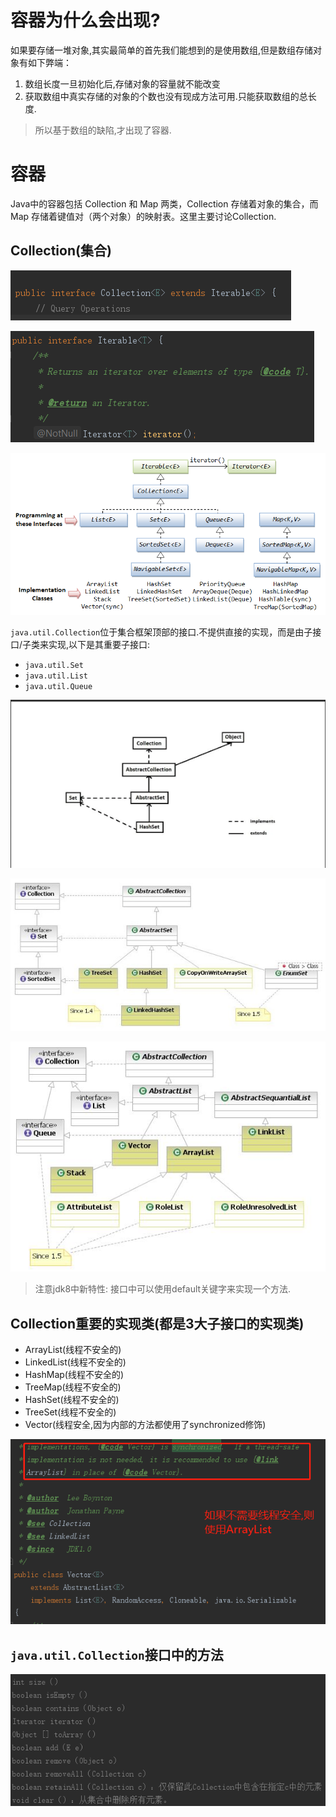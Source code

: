 # 容器为什么会出现?

如果要存储一堆对象,其实最简单的首先我们能想到的是使用数组,但是数组存储对象有如下弊端：

1. 数组长度一旦初始化后,存储对象的容量就不能改变
2. 获取数组中真实存储的对象的个数也没有现成方法可用.只能获取数组的总长度.

>所以基于数组的缺陷,才出现了容器.

# 容器

Java中的容器包括 Collection 和 Map 两类，Collection 存储着对象的集合，而 Map 存储着键值对（两个对象）的映射表。这里主要讨论Collection.

## Collection(集合)

![](Collection类图01.png)

![](Collection类图02.png)

![](Collection_interfaces.png)

`java.util.Collection`位于集合框架顶部的接口.不提供直接的实现，而是由子接口/子类来实现,以下是其重要子接口:

* `java.util.Set`
* `java.util.List`
* `java.util.Queue`

![](HashSet类图01.png)

![](Set实现类类图.jpg)

![](Java_collection_list_implementations.jpg)

>注意jdk8中新特性: 接口中可以使用default关键字来实现一个方法.

## Collection重要的实现类(都是3大子接口的实现类)

* ArrayList(线程不安全的)
* LinkedList(线程不安全的)
* HashMap(线程不安全的)
* TreeMap(线程不安全的)
* HashSet(线程不安全的)
* TreeSet(线程不安全的)
* Vector(线程安全,因为内部的方法都使用了synchronized修饰)

![](Vector.png)

## `java.util.Collection`接口中的方法

![](Collection接口中定义的方法.png)